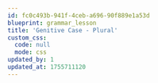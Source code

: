 ```yaml
---
id: fc0c493b-941f-4ceb-a696-90f889e1a53d
blueprint: grammar_lesson
title: 'Genitive Case - Plural'
custom_css:
  code: null
  mode: css
updated_by: 1
updated_at: 1755711120
---
```

